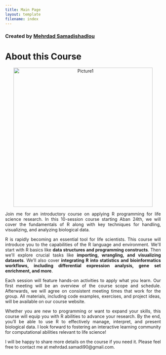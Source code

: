 ```yaml
---
title: Main Page
layout: template
filename: index
--- 
```


### Created by <a href="https://github.com/MehrdadSamadishadlou">Mehrdad Samadishadlou</a>



# About this Course


<p style="text-align: center"><img width="450" alt="Picture1" src="https://github.com/MehrdadSamadishadlou/R_for_life_scientists/assets/95024166/43aaf08f-5d58-418a-9514-e2b54c27dbb1"></p>



<p style='text-align: justify;'> 
Join me for an introductory course on applying R programming for life science research. In this 10-session course starting Aban 24th, we will cover the fundamentals of R along with key techniques for handling, visualizing, and analyzing biological data. 
</p>

<p style='text-align: justify;'> 
R is rapidly becoming an essential tool for life scientists. This course will introduce you to the capabilities of the R language and environment. We'll start with R basics like <b>data structures and programming constructs</b>. Then we'll explore crucial tasks like <b>importing, wrangling, and visualizing datasets</b>. We’ll also cover <b>integrating R into statistics and bioinformatics workflows, including differential expression analysis, gene set enrichment, and more</b>.
</p>

<p style='text-align: justify;'> 
Each session will feature hands-on activities to apply what you learn. Our first meeting will be an overview of the course scope and schedule. Afterwards, we will agree on consistent meeting times that work for the group. All materials, including code examples, exercises, and project ideas, will be available on our course website. 
</p>

<p style='text-align: justify;'> 
Whether you are new to programming or want to expand your skills, this course will equip you with R abilities to advance your research. By the end, you’ll be able to use R to effectively manage, interpret, and present biological data. I look forward to fostering an interactive learning community for computational abilities relevant to life science!
</p>

<p style='text-align: justify;'> 
I will be happy to share more details on the course if you need it. Please feel free to contact me at mehrdad.samadi90@gmail.com.
</p>

